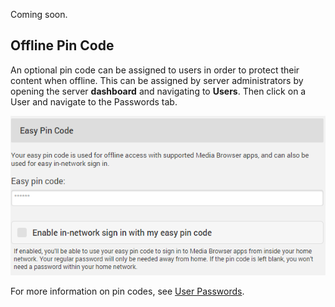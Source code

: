 Coming soon.

## Offline Pin Code

An optional pin code can be assigned to users in order to protect their content when offline. This can be assigned by server administrators by opening the server **dashboard** and navigating to **Users**. Then click on a User and navigate to the Passwords tab.

![](images/server/users12.png)

For more information on pin codes, see [User Passwords](Passwords). 
